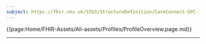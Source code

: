 ```yaml
---
subject: https://fhir.nhs.uk/STU3/StructureDefinition/CareConnect-GPC-Immunization-1
---
```


{{page:Home/FHIR-Assets/All-assets/Profiles/ProfileOverview.page.md}}

---